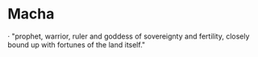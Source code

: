 # Macha
· "prophet, warrior, ruler and goddess of sovereignty and fertility, closely bound up with fortunes of the land itself."
